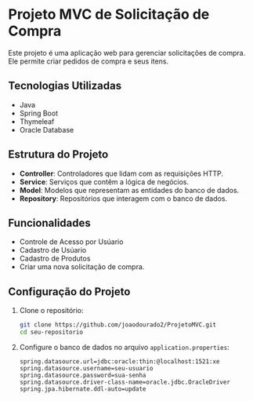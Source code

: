 # Projeto MVC de Solicitação de Compra

Este projeto é uma aplicação web para gerenciar solicitações de compra. Ele permite criar pedidos de compra e seus itens.

## Tecnologias Utilizadas

- Java
- Spring Boot
- Thymeleaf
- Oracle Database

## Estrutura do Projeto

- **Controller**: Controladores que lidam com as requisições HTTP.
- **Service**: Serviços que contêm a lógica de negócios.
- **Model**: Modelos que representam as entidades do banco de dados.
- **Repository**: Repositórios que interagem com o banco de dados.

## Funcionalidades

- Controle de Acesso por Usúario
- Cadastro de Usúario
- Cadastro de Produtos
- Criar uma nova solicitação de compra.

## Configuração do Projeto

1. Clone o repositório:
    ```sh
    git clone https://github.com/joaodourado2/ProjetoMVC.git
    cd seu-repositorio
    ```

2. Configure o banco de dados no arquivo `application.properties`:
    ```properties
    spring.datasource.url=jdbc:oracle:thin:@localhost:1521:xe
    spring.datasource.username=seu-usuario
    spring.datasource.password=sua-senha
    spring.datasource.driver-class-name=oracle.jdbc.OracleDriver
    spring.jpa.hibernate.ddl-auto=update
    ```
